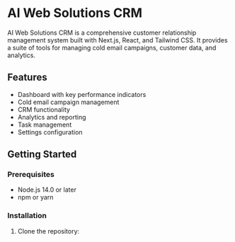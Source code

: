 # AI Web Solutions CRM

AI Web Solutions CRM is a comprehensive customer relationship management system built with Next.js, React, and Tailwind CSS. It provides a suite of tools for managing cold email campaigns, customer data, and analytics.

## Features

- Dashboard with key performance indicators
- Cold email campaign management
- CRM functionality
- Analytics and reporting
- Task management
- Settings configuration

## Getting Started

### Prerequisites

- Node.js 14.0 or later
- npm or yarn

### Installation

1. Clone the repository: